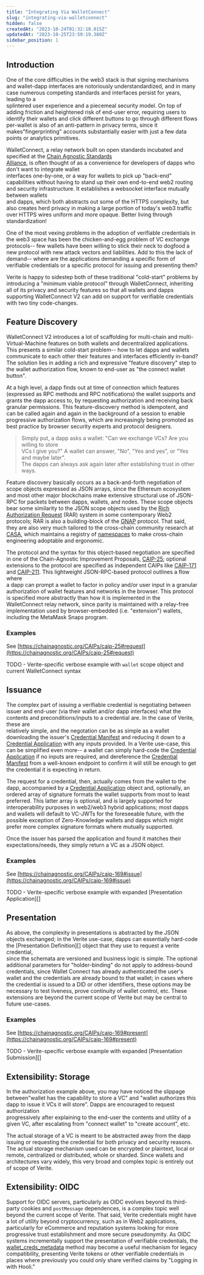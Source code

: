 ```yaml
---
title: "Integrating Via WalletConnect"
slug: "integrating-via-walletconnect"
hidden: false
createdAt: "2023-10-24T01:32:18.015Z"
updatedAt: "2023-10-25T23:59:19.380Z"
sidebar_position: 1
---
```

## Introduction

One of the core difficulties in the web3 stack is that signing mechanisms and wallet-dapp interfaces are notoriously understandardized, and in many case numerous competing standards and interfaces persist for years, leading to a  
splintered user experience and a piecemeal security model. On top of adding friction and heightened risk of end-user error, requiring users to identify their wallets and click different buttons to go through different flows  
per-wallet is also of an anti-pattern in privacy terms, since it makes"fingerprinting" accounts substantially easier with just a few data points or analytics primitives.

WalletConnect, a relay network built on open standards incubated and specified at the [Chain Agnostic Standards  
Alliance][CASA], is often thought of as a convenience for developers of dapps who don't want to integrate wallet  
interfaces one-by-one, or a way for wallets to pick up "back-end" capabilities without having to stand up their own end-to-end web2 routing and security infrastructure. It establishes a websocket interface mutually between wallets  
and dapps, which both abstracts out some of the HTTPS complexity, but also creates herd privacy in making a large portion of today's web3 traffic over HTTPS wires uniform and more opaque. Better living through standardization!

One of the most vexing problems in the adoption of verifiable credentials in the web3 space has been the chicken-and-egg problem of VC exchange protocols-- few wallets have been willing to stick their neck to dogfood a new protocol with new attack vectors and liabilities. Add to this the lack of demand-- where are the applications demanding a specific form of verifiable credentials or a specific protocol for issuing and presenting them?

Verite is happy to sidestep both of these traditional "cold-start" problems by introducing a "minimum viable protocol" through WalletConnect, inheriting all of its privacy and security features so that all wallets and dapps supporting WalletConnect V2 can add on support for verifiable credentials with two tiny code-changes.

## Feature Discovery

WalletConnect V2 introduces a lot of scaffolding for multi-chain and multi-Virtual-Machine features on both wallets and decentralized applications. This presents a similar cold-start problem-- how to let dapps and wallets communicate to each other their features and interfaces efficiently in-band? The solution lies in adding a rich and expressive "feature discovery" step to the wallet authorization flow, known to end-user as "the connect wallet button".

At a high level, a dapp finds out at time of connection which features (expressed as RPC methods and RPC notifications) the wallet supports and grants the dapp access to, by requesting authorization and receiving back granular permissions. This feature-discovery method is idempotent, and can be called again and again in the background of a session to enable progressive authorization flows, which are increasingly being promoted as best practice by browser security experts and protocol designers.

> Simply put, a dapp asks a wallet: "Can we exchange VCs? Are you willing to store  
> VCs I give you?" A wallet can answer, "No", "Yes and yes", or "Yes and maybe later".  
> The dapps can always ask again later after establishing trust in other ways.

Feature discovery basically occurs as a back-and-forth negotiation of scope objects expressed as JSON arrays, since the Ethereum ecosystem and most other major blockchains make extensive structural use of JSON-RPC for packets between dapps, wallets, and nodes. These scope objects bear some similarity to the JSON scope objects used by the [Rich Authorization Request][] (RAR) system in some contemporary Web2 protocols; RAR is also a building-block of the [GNAP][] protocol. That said, they are also very much tailored to the cross-chain community research at [CASA][], which maintains a registry of [namespaces][] to make cross-chain engineering adoptable and ergonomic.

The protocol and the syntax for this object-based negotiation are specified in one of the Chain-Agnostic Improvement Proposals, [CAIP-25][]; optional extensions to the protocol are specified as independent CAIPs like [CAIP-171][] and [CAIP-211][]. This lightweight JSON-RPC-based protocol outlines a flow where  
a dapp can prompt a wallet to factor in policy and/or user input in a granular authorization of wallet features and networks in the browser. This protocol is specified more abstractly than how it is implemented in the WalletConnect relay network, since parity is maintained with a relay-free implementation used by browser-embedded (i.e. "extension") wallets, including the MetaMask Snaps program.

### Examples

See [https://chainagnostic.org/CAIPs/caip-25#request](https://chainagnostic.org/CAIPs/caip-25#request)

TODO - Verite-specific verbose example with `wallet` scope object and current WalletConnect syntax

## Issuance

The complex part of issuing a verifiable credential is negotiating between issuer and end-user (via their wallet and/or dapp interfaces) what the contents and preconditions/inputs to a credential are. In the case of Verite, these are  
relatively simple, and the negotation can be as simple as a wallet downloading the issuer's [Credential Manifest][] and reducing it down to a [Credential Application][] with any inputs provided. In a Verite use-case, this can be simplified even more-- a wallet can simply hard-code the [Credential Application][] if no inputs are required, and dereference the [Credential Manifest][] from a well-known endpoint to confirm it will still be enough to get the credential it is expecting in return.

The request for a credential, then, actually comes from the wallet to the dapp, accompanied by a [Credential Application][] object and, optionally, an ordered array of signature formats the wallet supports from most to least preferred. This latter array is optional, and is largely supported for interoperability purposes in web2/web3 hybrid applications; most dapps and wallets will default to VC-JWTs for the foreseeable future, with the possible exception of Zero-Knowledge wallets and dapps which might prefer more complex signature formats where mutually supported.

Once the issuer has parsed the application and found it matches their expectations/needs, they simply return a VC as a JSON object.

### Examples

See [https://chainagnostic.org/CAIPs/caip-169#issue](https://chainagnostic.org/CAIPs/caip-169#issue)

TODO - Verite-specific verbose example with expanded [Presentation Application][]

## Presentation

As above, the complexity in presentations is abstracted by the JSON objects exchanged; in the Verite use-case, dapps can essentially hard-code the [Presentation Definition][] object that they use to request a verite credential,  
since the schemata are versioned and business logic is simple. The optional additional parameters for "holder-binding" do not apply to address-bound credentials, since Wallet Connect has already authenticated the user's wallet and the credentials are already bound to that wallet; in cases where the credential is issued to a DID or other identifiers, these options may be necessary to test liveness, prove continuity of wallet control, etc. These  
extensions are beyond the current scope of Verite but may be central to future use-cases.

### Examples

See [https://chainagnostic.org/CAIPs/caip-169#present](https://chainagnostic.org/CAIPs/caip-169#present)

TODO - Verite-specific verbose example with expanded [Presentation Submission][]

## Extensibility: Storage

In the authorization example above, you may have noticed the slippage between"wallet has the capability to store a VC" and "wallet authorizes this dapp to issue it VCs it will store". Dapps are encouraged to request authorization  
progressively after explaining to the end-user the contents and utility of a given VC, after escalating from "connect wallet" to "create account", etc.

The actual storage of a VC is meant to be abstracted away from the dapp issuing or requesting the credential for both privacy and security reasons. The actual storage mechanism used can be encrypted or plaintext, local or remote, centralized or distributed, whole or sharded. Since wallets and architectures vary widely, this very broad and complex topic is entirely out of scope of Verite.

## Extensibility: OIDC

Support for OIDC servers, particularly as OIDC evolves beyond its third-party cookies and `postMessage` dependences, is a complex topic well beyond the current scope of Verite. That said, Verite credentials might have a lot of utility beyond cryptocurrency, such as in Web2 applications, particularly for eCommerce and reputation systems looking for more progressive trust establishment and more secure pseudonymity. As OIDC systems incrementally support the presentation of verifiable credentials, the [wallet_creds_metadata](https://chainagnostic.org/CAIPs/caip-169#wallet-metadata) method may become a useful mechanism for legacy compatibility, presenting Verite tokens or other verifiable credentials in places where previously you could only share verified claims by "Logging in with Hooli."

[Rich Authorization Request]: https://datatracker.ietf.org/doc/html/draft-ietf-oauth-rar

[GNAP]: https://datatracker.ietf.org/wg/gnap/about/

[CASA]: https://github.com/chainagnostic/CASA/

[namespaces]: https://namespaces.chainagnostic.org

[CAIP-25]: https://chainagnostic.org/CAIPs/caip-25

[CAIP-169]: https://chainagnostic.org/CAIPs/caip-169

[CAIP-171]: https://chainagnostic.org/CAIPs/caip-171

[CAIP-211]: https://chainagnostic.org/CAIPs/caip-211

[Credential Manifest]: doc:message-formats-samples#credential-manifest

[Credential Application]: doc:message-formats-samples#credential-application